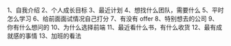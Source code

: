 1、自我介绍
2、个人成长目标
3、最近计划
4、想找什么团队，需要什么
5、平时怎么学习
6、给前面面试情况自己打分
7、有没有 offer
8、特别想去的公司
9、你有什么想问的
10、为什么选择前端
11、最近看什么书，有什么收货
12、最有成就感的事情
13、加班的看法
